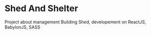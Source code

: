 # Shed And Shelter

Project about management Building Shed, developement on ReactJS, BabylonJS, SASS